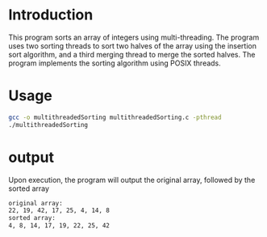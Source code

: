 # Introduction

This program sorts an array of integers using multi-threading. The program uses two sorting threads to sort two halves of the array using the insertion sort algorithm, and a third merging thread to merge the sorted halves. The program implements the sorting algorithm using POSIX threads.

# Usage

```bash
gcc -o multithreadedSorting multithreadedSorting.c -pthread
./multithreadedSorting
```

# output

Upon execution, the program will output the original array, followed by the sorted array

```bash
original array:
22, 19, 42, 17, 25, 4, 14, 8
sorted array:
4, 8, 14, 17, 19, 22, 25, 42
```

